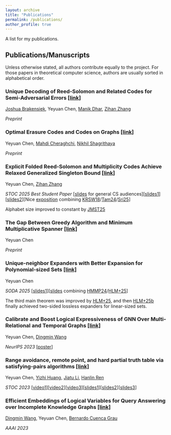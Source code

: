 ```yaml
---
layout: archive
title: "Publications"
permalink: /publications/
author_profile: true
---
```


A list for my publications.


## Publications/Manuscripts

Unless otherwise stated, all authors contribute equally to the project. For those papers in theoretical computer
science, authors are usually sorted in alphabetical order.

### Unique Decoding of Reed-Solomon and Related Codes for Semi-Adversarial Errors [[link](https://arxiv.org/abs/2504.10399)]

[Joshua Brakensiek](https://jbrakensiek.github.io/), Yeyuan Chen, [Manik Dhar](https://dharmanik.github.io/), [Zihan Zhang](https://zihanzhang.owlstown.net/)

*Preprint*


### Optimal Erasure Codes and Codes on Graphs [[link](https://arxiv.org/abs/2504.03090)]

Yeyuan Chen, [Mahdi Cheraghchi](https://mahdi.ch/), [Nikhil Shagrithaya](https://nikhilshagri.github.io/)

*Preprint*

### Explicit Folded Reed-Solomon and Multiplicity Codes Achieve Relaxed Generalized Singleton Bound [[link](https://arxiv.org/abs/2408.15925)]

Yeyuan Chen, [Zihan Zhang](https://zihanzhang.owlstown.net/)

*STOC 2025 Best Student Paper*   [[slides](https://yeyuanch.github.io/files/FRS_presentation.pptx) for general CS audiences][[slides1](https://yeyuanch.github.io/files/pku.pdf)][[slides2](https://yeyuanch.github.io/files/yao_seminar.pptx)][Nice [exposition](https://eccc.weizmann.ac.il/report/2025/015/) combining [KRSW18](https://arxiv.org/abs/1805.01498)/[Tam24](https://arxiv.org/abs/2312.17097)/[Sri25](https://arxiv.org/abs/2410.09031)]

Alphabet size improved to constant by [JMST25](https://arxiv.org/abs/2502.07308)


### The Gap Between Greedy Algorithm and Minimum Multiplicative Spanner [[link]](https://arxiv.org/abs/2411.01486)

Yeyuan Chen

*Preprint*


### Unique-neighbor Expanders with Better Expansion for Polynomial-sized Sets [[link]](https://arxiv.org/abs/2410.07061)

Yeyuan Chen

*SODA 2025*  [[slides1](https://yeyuanch.github.io/files/soda_pre.pptx)][[slides](https://yeyuanch.github.io/files/pre.pptx) combining [HMMP24](https://arxiv.org/abs/2302.01212)/[HLM+25](https://arxiv.org/abs/2411.11627)]


The third main theorem was improved by [HLM+25](https://arxiv.org/abs/2411.11627), and then [HLM+25b](https://arxiv.org/abs/2504.15087) finally achieved two-sided lossless expanders for linear-sized sets. 

### Calibrate and Boost Logical Expressiveness of GNN Over Multi-Relational and Temporal Graphs [[link]](https://arxiv.org/abs/2311.01647)

Yeyuan Chen, [Dingmin Wang](https://www.dingmin.wang)

*NeurIPS 2023*  [[poster](https://yeyuanch.github.io/files/poster.png)]


### Range avoidance, remote point, and hard partial truth table via satisfying-pairs algorithms [[link]](https://eccc.weizmann.ac.il/report/2023/072/)

Yeyuan Chen, [Yizhi Huang](https://about.yizhihuang.org/), [Jiatu Li](https://ljt12138.github.io/), [Hanlin Ren](https://hanlin-ren.github.io/)

*STOC 2023*  [[video1](https://www.youtube.com/watch?v=pd45Av1iTlw)][[video2](https://www.youtube.com/watch?v=YqMPLX6wro4)][[video3](https://vimeo.com/user39621409/review/772183410/1201f3a1d4)][[slides1](https://yeyuanch.github.io/files/slides_meta-complexity_avoidance.pptx)][[slides2](https://yeyuanch.github.io/files/slides_yaoclass_avoidance.pptx)][[slides3](https://yeyuanch.github.io/files/slides_meta-complexity_avoidance.pptx)]


### Efficient Embeddings of Logical Variables for Query Answering over Incomplete Knowledge Graphs [[link]](https://ojs.aaai.org/index.php/AAAI/article/view/25588/25360)

[Dingmin Wang](https://www.dingmin.wang/), Yeyuan Chen, [Bernardo Cuenca Grau](https://www.cs.ox.ac.uk/people/bernardo.cuencagrau/)

*AAAI 2023*

